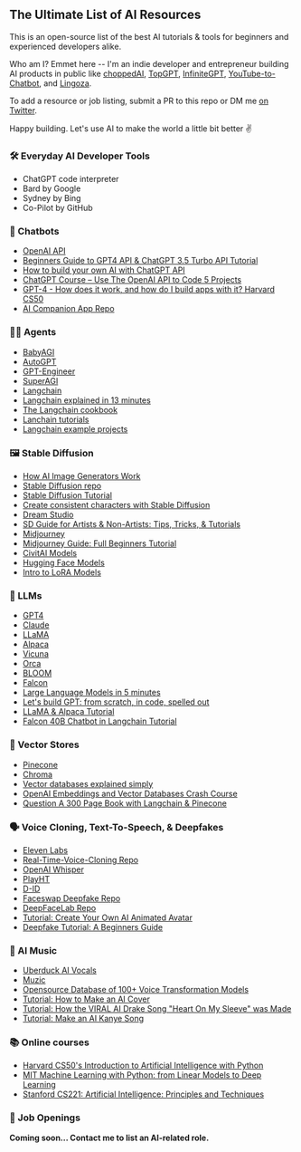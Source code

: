 ## The Ultimate List of AI Resources

This is an open-source list of the best AI tutorials & tools for beginners and experienced developers alike.

Who am I? Emmet here -- I'm an indie developer and entrepreneur building AI products in public like [choppedAI](https://choppedai.com/), [TopGPT](https://www.topgpt.io/), [InfiniteGPT](https://github.com/emmethalm/infiniteGPT), [YouTube-to-Chatbot](https://github.com/emmethalm/youtube-to-chatbot), and [Lingoza](https://lingoza.io/).

To add a resource or job listing, submit a PR to this repo or DM me [on Twitter](https://twitter.com/ehalm_).

Happy building. Let's use AI to make the world a little bit better ✌️

### 🛠️ Everyday AI Developer Tools
- ChatGPT code interpreter
- Bard by Google
- Sydney by Bing
- Co-Pilot by GitHub

### 💬 Chatbots
- [OpenAI API ](https://platform.openai.com/docs/guides/gpt)
- [Beginners Guide to GPT4 API & ChatGPT 3.5 Turbo API Tutorial ](https://www.youtube.com/watch?v=LX_DXLlaymg)
- [How to build your own AI with ChatGPT API ](https://www.youtube.com/watch?v=4qNwoAAfnk4)
- [ChatGPT Course – Use The OpenAI API to Code 5 Projects ](https://www.youtube.com/watch?v=uRQH2CFvedY)
- [GPT-4 - How does it work, and how do I build apps with it? Harvard CS50 ](https://www.youtube.com/watch?v=vw-KWfKwvTQ)
- [AI Companion App Repo ](https://github.com/a16z-infra/companion-app)

### 🕵️‍♂️ Agents
- [BabyAGI ](https://github.com/yoheinakajima/babyagi)
- [AutoGPT ](https://github.com/Significant-Gravitas/Auto-GPT)
- [GPT-Engineer ](https://github.com/AntonOsika/gpt-engineer)
- [SuperAGI ](https://github.com/TransformerOptimus/SuperAGI)
- [Langchain ](https://langchain.com/)
- [Langchain explained in 13 minutes ](https://www.youtube.com/watch?v=aywZrzNaKjs)
- [The Langchain cookbook ](https://www.youtube.com/watch?v=2xxziIWmaSA)
- [Lanchain tutorials ](https://github.com/gkamradt/langchain-tutorials)
- [Langchain example projects ](https://github.com/hwchase17/langchain)

### 🖼️ Stable Diffusion
- [How AI Image Generators Work ](https://www.youtube.com/watch?v=1CIpzeNxIhU)
- [Stable Diffusion repo ](https://github.com/CompVis/stable-diffusion)
- [Stable Diffusion Tutorial ](https://www.youtube.com/watch?v=DHaL56P6f5M)
- [Create consistent characters with Stable Diffusion ](https://www.youtube.com/watch?v=iAhqMzgiHVw)
- [Dream Studio ](https://beta.dreamstudio.ai/)
- [SD Guide for Artists & Non-Artists: Tips, Tricks, & Tutorials ](https://docs.google.com/document/d/1R2UZi5G-DXiz2HcCrfAFLYJoer_JPDEoZmV7wy1tEz0/edit)
- [Midjourney ](https://www.midjourney.com/)
- [Midjourney Guide: Full Beginners Tutorial ](https://www.youtube.com/watch?v=VUDjpOY3YeE)
- [CivitAI Models ](https://civitai.com/)
- [Hugging Face Models ](https://huggingface.co/models?pipeline_tag=text-to-image&sort=downloads)
- [Intro to LoRA Models ](https://www.youtube.com/watch?v=ZHVdNeHZPdc)

### 🤖 LLMs
- [GPT4 ](https://platform.openai.com/docs/guides/gpt)
- [Claude ](https://docs.anthropic.com/claude/docs)
- [LLaMA ](https://github.com/facebookresearch/llama)
- [Alpaca ](https://github.com/antimatter15/alpaca.cpp)
- [Vicuna ](https://huggingface.co/lmsys/vicuna-13b-delta-v1.1)
- [Orca ](https://www.microsoft.com/en-us/research/publication/orca-progressive-learning-from-complex-explanation-traces-of-gpt-4/)
- [BLOOM ](https://huggingface.co/bigscience/bloom)
- [Falcon ](https://falconllm.tii.ae/)
- [Large Language Models in 5 minutes ](https://www.youtube.com/watch?v=lnA9DMvHtfI)
- [Let's build GPT: from scratch, in code, spelled out ](https://www.youtube.com/watch?v=kCc8FmEb1nY)
- [LLaMA & Alpaca Tutorial ](https://www.youtube.com/watch?v=kT_-qUxrlOU)
- [Falcon 40B Chatbot in Langchain Tutorial ](https://www.youtube.com/watch?v=ukj_ITJKBwE)

### 🧮 Vector Stores
- [Pinecone](https://docs.pinecone.io/docs/overview)
- [Chroma ](https://www.trychroma.com/)
- [Vector databases explained simply ](https://www.youtube.com/watch?v=dN0lsF2cvm4)
- [OpenAI Embeddings and Vector Databases Crash Course ](https://www.youtube.com/watch?v=ySus5ZS0b94)
- [Question A 300 Page Book with Langchain & Pinecone ](https://www.youtube.com/watch?v=h0DHDp1FbmQ&t=14s)

### 🗣️ Voice Cloning, Text-To-Speech, & Deepfakes
- [Eleven Labs ](https://elevenlabs.io/)
- [Real-Time-Voice-Cloning Repo ](https://github.com/CorentinJ/Real-Time-Voice-Cloning)
- [OpenAI Whisper ](https://github.com/openai/whisper)
- [PlayHT ](https://play.ht/)
- [D-ID ](https://www.d-id.com/)
- [Faceswap Deepfake Repo ](https://github.com/deepfakes/faceswap)
- [DeepFaceLab Repo ](https://github.com/iperov/DeepFaceLab)
- [Tutorial: Create Your Own AI Animated Avatar ](https://www.youtube.com/watch?v=V2efVSXSlqc)
- [Deepfake Tutorial: A Beginners Guide ](https://www.youtube.com/watch?v=t59gRbpYMiY)

### 🎵 AI Music
- [Uberduck AI Vocals ](https://uberduck.ai/)
- [Muzic ](https://github.com/microsoft/muzic)
- [Opensource Database of 100+ Voice Transformation Models ](https://colab.research.google.com/drive/1Gj6UTf2gicndUW_tVheVhTXIIYpFTYc7?usp=sharing)
- [Tutorial: How to Make an AI Cover ](https://www.youtube.com/watch?v=AZWVZWOKzmc)
- [Tutorial: How the VIRAL AI Drake Song "Heart On My Sleeve" was Made ](https://www.youtube.com/watch?v=pkbQV71ZvK4)
- [Tutorial: Make an AI Kanye Song ](https://www.youtube.com/watch?v=2sMpIXQcSCA)

### 📚 Online courses
- [Harvard CS50's Introduction to Artificial Intelligence with Python ](https://www.edx.org/course/cs50s-introduction-to-artificial-intelligence-with-python?webview=false&campaign=CS50%27s+Introduction+to+Artificial+Intelligence+with+Python&source=edx&product_category=course&placement_url=https%3A%2F%2Fwww.edx.org%2Flearn%2Fartificial-intelligence)
- [MIT Machine Learning with Python: from Linear Models to Deep Learning ](https://www.edx.org/course/machine-learning-with-python-from-linear-models-to?index=product&objectID=course-4c70ad9b-9602-49af-bf00-83fa4bf47708&webview=false&campaign=Machine+Learning+with+Python%3A+from+Linear+Models+to+Deep+Learning&source=edX&product_category=course&placement_url=https%3A%2F%2Fwww.edx.org%2Flearn%2Fartificial-intelligence)
- [Stanford CS221: Artificial Intelligence: Principles and Techniques ](https://www.youtube.com/watch?v=J8Eh7RqggsU&list=PLoROMvodv4rO1NB9TD4iUZ3qghGEGtqNX)

### 👷 Job Openings
<b>Coming soon... Contact me to list an AI-related role.</b>
